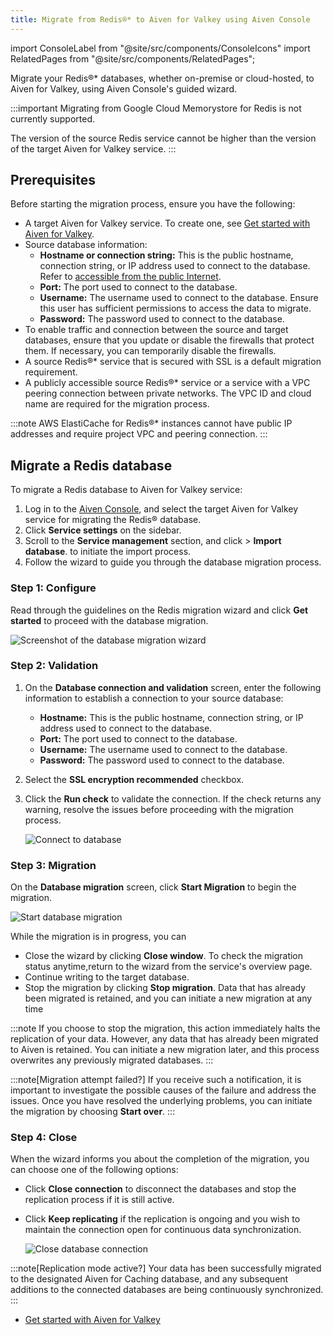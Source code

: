 ```yaml
---
title: Migrate from Redis®* to Aiven for Valkey using Aiven Console
---
```


import ConsoleLabel from "@site/src/components/ConsoleIcons"
import RelatedPages from "@site/src/components/RelatedPages";

Migrate your Redis®* databases, whether on-premise or cloud-hosted, to Aiven for Valkey, using Aiven Console's guided wizard.

:::important
Migrating from Google Cloud Memorystore for Redis is not currently
supported.

The version of the source Redis service cannot be higher than the version
of the target Aiven for Valkey service.
:::

## Prerequisites

Before starting the migration process, ensure you have the following:

-   A target Aiven for Valkey service. To create one, see
    [Get started with Aiven for Valkey](/docs/products/valkey/get-started).
-   Source database information:
    -   **Hostname or connection string:** This is the public hostname,
        connection string, or IP address used to connect to the
        database. Refer to
        [accessible from the public Internet](/docs/platform/howto/public-access-in-vpc).
    -   **Port:** The port used to connect to the database.
    -   **Username:** The username used to connect to the database.
        Ensure this user has sufficient permissions to access the data to migrate.
    -   **Password:** The password used to connect to the database.
-   To enable traffic and connection between the source and target
    databases, ensure that you update or disable the firewalls that
    protect them. If necessary, you can temporarily disable the
    firewalls.
-   A source Redis®* service that is secured with SSL is a default
    migration requirement.
-   A publicly accessible source Redis®* service or a service with a
    VPC peering connection between private networks. The VPC ID and
    cloud name are required for the migration process.

:::note
AWS ElastiCache for Redis®* instances cannot have public IP addresses
and require project VPC and peering connection.
:::

## Migrate a Redis database

To migrate a Redis database to Aiven for Valkey service:

1.  Log in to the [Aiven Console](https://console.aiven.io/), and select the target
    Aiven for Valkey service for migrating the Redis® database.
1.  Click **Service settings** on the sidebar.
1.  Scroll to the **Service management** section, and
    click <ConsoleLabel name="actions"/> > **Import database**.
    to initiate the import process.
1.  Follow the wizard to guide you through the database migration process.

### Step 1: Configure

Read through the guidelines on the Redis migration wizard and click
**Get started** to proceed with the database migration.

![Screenshot of the database migration wizard](/images/content/products/caching/redis-db-migration-get-started.png)

### Step 2: Validation

1.  On the **Database connection and validation** screen, enter the
    following information to establish a connection to your source
    database:

    -   **Hostname:** This is the public hostname, connection string, or
        IP address used to connect to the database.
    -   **Port:** The port used to connect to the database.
    -   **Username:** The username used to connect to the database.
    -   **Password:** The password used to connect to the database.

1.  Select the **SSL encryption recommended** checkbox.

1.  Click the **Run check** to validate the connection. If the check
    returns any warning, resolve the issues before proceeding with the
    migration process.

    ![Connect to database](/images/content/products/caching/redis-migration-validation.png)

### Step 3: Migration

On the **Database migration** screen, click **Start Migration** to
begin the migration.

![Start database migration](/images/content/products/caching/redis-start-migration.png)

While the migration is in progress, you can

-   Close the wizard by clicking **Close window**. To check the
    migration status anytime,return to the wizard from the
    service's overview page.
-   Continue writing to the target database.
-   Stop the migration by clicking **Stop migration**. Data that has already been
    migrated is retained, and you can initiate a new migration at any time

:::note
If you choose to stop the migration, this action immediately halts
the replication of your data. However, any data that has already been
migrated to Aiven is retained. You can initiate a new migration
later, and this process overwrites any previously migrated
databases.
:::

:::note[Migration attempt failed?]
If you receive such a notification, it is important to investigate the
possible causes of the failure and address the issues. Once you have
resolved the underlying problems, you can initiate the migration by
choosing **Start over**.
:::

### Step 4: Close

When the wizard informs you about the completion of the migration, you
can choose one of the following options:

-   Click **Close connection** to disconnect the databases and stop the
    replication process if it is still active.

-   Click **Keep replicating** if the replication is ongoing and you
    wish to maintain the connection open for continuous data
    synchronization.

    ![Close database connection](/images/content/products/caching/redis-migration-complete.png)

:::note[Replication mode active?]
Your data has been successfully migrated to the designated Aiven for
Caching database, and any subsequent additions to the connected databases
are being continuously synchronized.
:::

<RelatedPages/>

-   [Get started with Aiven for Valkey](/docs/products/valkey/get-started)
